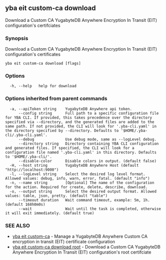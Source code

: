 ## yba eit custom-ca download

Download a Custom CA YugabyteDB Anywhere Encryption In Transit (EIT) configuration's certifciates

### Synopsis

Download a Custom CA YugabyteDB Anywhere Encryption In Transit (EIT) configuration's certificates

```
yba eit custom-ca download [flags]
```

### Options

```
  -h, --help   help for download
```

### Options inherited from parent commands

```
  -a, --apiToken string    YugabyteDB Anywhere api token.
      --config string      Full path to a specific configuration file for YBA CLI. If provided, this takes precedence over the directory specified via --directory, and the generated files are added to the same path. If not provided, the CLI will look for '.yba-cli.yaml' in the directory specified by --directory. Defaults to '$HOME/.yba-cli/.yba-cli.yaml'.
      --debug              Use debug mode, same as --logLevel debug.
      --directory string   Directory containing YBA CLI configuration and generated files. If specified, the CLI will look for a configuration file named '.yba-cli.yaml' in this directory. Defaults to '$HOME/.yba-cli/'.
      --disable-color      Disable colors in output. (default false)
  -H, --host string        YugabyteDB Anywhere Host (default "http://localhost:9000")
  -l, --logLevel string    Select the desired log level format. Allowed values: debug, info, warn, error, fatal. (default "info")
  -n, --name string        [Optional] The name of the configuration for the action. Required for create, delete, describe, download.
  -o, --output string      Select the desired output format. Allowed values: table, json, pretty. (default "table")
      --timeout duration   Wait command timeout, example: 5m, 1h. (default 168h0m0s)
      --wait               Wait until the task is completed, otherwise it will exit immediately. (default true)
```

### SEE ALSO

* [yba eit custom-ca](yba_eit_custom-ca.md)	 - Manage a YugabyteDB Anywhere Custom CA encryption in transit (EIT) certificate configuration
* [yba eit custom-ca download root](yba_eit_custom-ca_download_root.md)	 - Download a Custom CA YugabyteDB Anywhere Encryption In Transit (EIT) configuration's root certifciate

